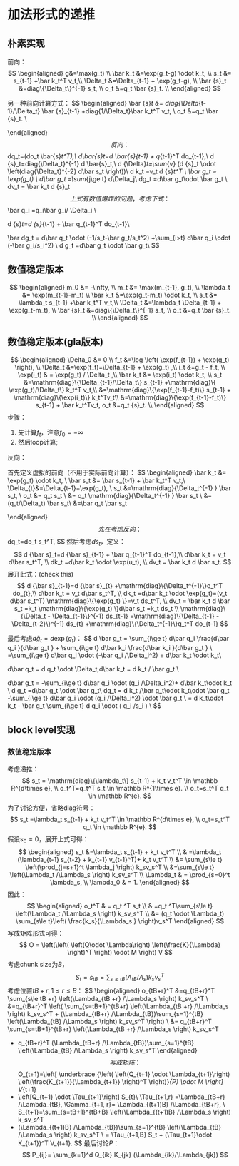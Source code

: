 

# 加法形式的递推

## 朴素实现

前向：
$$
\begin{aligned}
g&=\max(g_t) \\
\bar k_t &=\exp(g_t-g) \odot k_t, \\
s_t &= s_{t-1} +\bar k_t^T v_t,\\
\Delta_t &=\Delta_{t-1} + \exp(g_t-g), \\
\bar {s}_t &=diag\{\Delta_t\}^{-1} s_t, \\
o_t &=q_t \bar {s}_t. \\
\end{aligned}
$$

另一种前向计算方式：
$$
\begin{aligned}
\bar {s}_t &= diag\{\Delta_{t-1}/\Delta_t\}  \bar {s}_{t-1} +diag\{1/\Delta_t\}\bar k_t^T v_t, \\
o_t &=q_t \bar {s}_t. \\

\end{aligned}
$$
反向：
$$
dq_t=(do_t \bar{s}_t^T),\\
d\bar{s}_t=d \bar{s}_{t-1} + q_{t-1}^T do_{t-1},\\
d  {s}_t=diag\{\Delta_t\}^{-1}  d \bar{s}_t,\\
d {\Delta}_t=\sum_{v} (d {s}_t \odot \left(diag\{\Delta_t\}^{-2} d\bar s_t \right))\\
d k_t =v_t d {s}_t^T \\
\bar g_t = \exp(g_t) \\
d\bar g_t =\sum_{j\ge t} d\Delta_j\\
dg_t =d\bar g_t\odot \bar g_t \\
dv_t = \bar k_t d {s}_t
$$
上式有数值爆炸的问题，考虑下式：
$$
\bar q_i =q_i\bar g_i/ \Delta_i \\

d {s}_t=d {s}_{t-1} + \bar q_{t-1}^T do_{t-1}\\

\bar dg_t = d\bar q_t \odot (-1/s_t-\bar g_t/s_t^2) +\sum_{i>t} d\bar q_i \odot (-\bar g_i/s_i^2)  \\
d g_t =d\bar  g_t  \odot \bar g_t\\
$$



## 数值稳定版本

$$
\begin{aligned}
m_0 &= -\infty, \\
m_t  &= \max(m_{t-1}, g_t), \\
\lambda_t &= \exp(m_{t-1}-m_t)  \\
\bar k_t &=\exp(g_t-m_t) \odot k_t, \\
s_t &= \lambda_t s_{t-1} +\bar k_t^T v_t,\\
\Delta_t &=\lambda_t \Delta_{t-1} + \exp(g_t-m_t), \\
\bar {s}_t &=diag\{\Delta_t\}^{-1} s_t, \\
o_t &=q_t \bar {s}_t. \\
\end{aligned}
$$





## 数值稳定版本(gla版本)

$$
\begin{aligned}
\Delta_0 &= 0 \\
f_t &=\log \left( \exp(f_{t-1}) + \exp(g_t) \right), \\
\Delta_t &=\exp(f_t)=\Delta_{t-1} + \exp(g_t) ,\\
i_t &=g_t - f_t,  \\
\exp(i_t) & = \exp(g_t) / \Delta_t ,\\
\bar k_t &= \exp(i_t) \odot k_t, \\
s_t &=\mathrm{diag}\{\Delta_{t-1}/\Delta_t\} s_{t-1} +\mathrm{diag}\{ \exp(g_t)/\Delta_t\}  k_t^T v_t,\\
&=\mathrm{diag}\{\exp(f_{t-1}-f_t)\} s_{t-1} + \mathrm{diag}\{\exp(i_t)\} k_t^Tv_t\\
&=\mathrm{diag}\{\exp(f_{t-1}-f_t)\} s_{t-1} + \bar k_t^Tv_t,
o_t &=q_t  {s}_t. \\
\end{aligned}
$$
步骤：

1. 先计算$f_t$，注意$f_0=-\infty$
2. 然后loop计算;



反向：

首先定义虚拟的前向（不用于实际前向计算）：
$$
\begin{aligned}
\bar k_t &= \exp(g_t) \odot k_t, \\
\bar s_t &= \bar s_{t-1} + \bar k_t^T v_t,\\
\Delta_{t}&=\Delta_{t-1}+\exp(g_t), \\
s_t &=\mathrm{diag}\{\Delta_t^{-1} \} \bar s_t, \\
o_t &= q_t s_t \\
&= q_t \mathrm{diag}\{\Delta_t^{-1} \} \bar s_t \\
&= (q_t/\Delta_t) \bar s_t\\
&=\bar q_t \bar s_t

\end{aligned}
$$
先在考虑反向：
$$
dq_t=do_t s_t^T,
$$
然后考虑$d\bar s_{t}$，定义：
$$
d {\bar s}_t=d {\bar s}_{t-1} + \bar q_{t-1}^T do_{t-1},\\
d\bar k_t = v_t d\bar s_t^T, \\
dk_t =d\bar k_t \odot \exp(u_t),   \\
dv_t = \bar k_t  d \bar s_t.
$$
展开此式：(check this)
$$
d {\bar s}_{t-1}=d {\bar s}_{t} +\mathrm{diag}\{\Delta_t^{-1}\}q_t^T do_{t},\\
d\bar k_t = v_t d\bar s_t^T, \\
dk_t =d\bar k_t \odot \exp(g_t)=(v_t d\bar s_t^T)  \mathrm{diag}\{\exp(g_t) \}=v_t  ds_t^T,   \\
dv_t = \bar k_t  d \bar s_t =k_t  \mathrm{diag}\{\exp(g_t) \}d\bar s_t =k_t ds_t \\
\mathrm{diag}\{\Delta_t - \Delta_{t-1}\}^{-1} ds_{t-1} =\mathrm{diag}\{\Delta_{t-1} - \Delta_{t-2}\}^{-1} ds_{t}
+\mathrm{diag}\{\Delta_t^{-1}\}q_t^T do_{t-1}
$$


最后考虑$d\bar g_t = d\exp(g_t)$：
$$
d \bar g_t = \sum_{i\ge t} d\bar q_i \frac{d\bar q_i }{d\bar g_t } +  \sum_{i\ge t} d\bar k_i \frac{d\bar k_i }{d\bar g_t } \\
=\sum_{i\ge t} d\bar q_i \odot (-\bar q_i /\Delta_i^2) + d\bar k_t \odot k_t\\

 d\bar q_t =   d q_t \odot \Delta_t,d\bar k_t =   d k_t / \bar g_t    \\

   d\bar g_t =  -\sum_{i\ge t} d\bar q_i \odot (q_i /\Delta_i^2)+ d\bar k_t\odot k_t  \\
d g_t =d\bar  g_t  \odot \bar g_t\\
dg_t = d k_t /\bar g_t\odot k_t\odot \bar g_t -\sum_{i\ge t} d\bar q_i \odot (q_i /\Delta_i^2) \odot \bar g_t \\
= d k_t\odot k_t  - \bar g_t   \sum_{i\ge t} d q_i \odot ( q_i /s_i  ) \\
$$



## block level实现

### 数值稳定版本

考虑递推：
$$
s_t = \mathrm{diag}\{\lambda_t\} s_{t-1} + k_t v_t^T \in \mathbb R^{d\times e}, \\
o_t^T=q_t^T  s_t \in \mathbb R^{1\times e}.  \\
o_t=s_t^T q_t \in \mathbb R^{e}.
$$
为了讨论方便，省略diag符号：
$$
s_t =\lambda_t  s_{t-1} + k_t v_t^T \in \mathbb R^{d\times e}, \\
o_t=s_t^T q_t \in \mathbb R^{e}.
$$
假设$s_0=0$，展开上式可得：
$$
\begin{aligned}
s_t
&=\lambda_t  s_{t-1} + k_t v_t^T  \\
& =\lambda_t (\lambda_{t-1} s_{t-2} + k_{t-1} v_{t-1}^T)+  k_t v_t^T  \\
&=  \sum_{s\le t} \left(\prod_{j=s+1}^t \lambda_j  \right)  k_sv_s^T  \\
&=\sum_{s\le t} \left(\Lambda_t /\Lambda_s  \right)  k_sv_s^T \\
\Lambda_t & = \prod_{s=0}^t \lambda_s, \\
\lambda_0 & = 1.
\end{aligned}
$$
因此：
$$
\begin{aligned}
o_t^T
& = q_t ^T s_t  \\
& =q_t ^T\sum_{s\le t} \left(\Lambda_t /\Lambda_s  \right)  k_sv_s^T  \\
&= (q_t \odot \Lambda_t)   \sum_{s\le t}\left( \frac{k_s}{\Lambda_s }   \right)v_s^T
\end{aligned}
$$
写成矩阵形式可得：
$$
O = \left(\left( \left(Q\odot \Lambda\right) \left(\frac{K}{\Lambda} \right)^T  \right)
\odot M
\right) V
$$
考虑chunk size为$B$，
$$
S_t =s_{tB}=\sum_{s\le tB} \left(\Lambda_{tB} /\Lambda_s  \right)  k_sv_s^T
$$
考虑位置$tB+r, 1\le r \le B$：
$$
\begin{aligned}
o_{tB+r}^T
&=q_{tB+r}^T \sum_{s\le tB +r} \left(\Lambda_{tB +r} /\Lambda_s  \right)  k_sv_s^T   \\
&=q_{tB+r}^T
\left(
\sum_{s=tB+1}^{tB+r} \left(\Lambda_{tB +r} /\Lambda_s  \right)  k_sv_s^T +
(\Lambda_{tB+r} /\Lambda_{tB})\sum_{s=1}^{tB} \left(\Lambda_{tB} /\Lambda_s  \right)  k_sv_s^T
\right) \\
&= q_{tB+r}^T \sum_{s=tB+1}^{tB+r} \left(\Lambda_{tB +r} /\Lambda_s  \right)  k_sv_s^T
+ q_{tB+r}^T (\Lambda_{tB+r} /\Lambda_{tB})\sum_{s=1}^{tB} \left(\Lambda_{tB} /\Lambda_s  \right)  k_sv_s^T
\end{aligned}
$$
写成矩阵：
$$
O_{t+1}=\left[ \underbrace {\left( \left(Q_{t+1} \odot \Lambda_{t+1}\right) \left(\frac{K_{t+1}}{\Lambda_{t+1}} \right)^T  \right)}_{P}
\odot M \right] V_{t+1}
+ \left[Q_{t+1} \odot \Tau_{t+1}\right] S_{t}\\
 \Tau_{t+1,r} =\Lambda_{tB+r} /\Lambda_{tB}, \Gamma_{t+1, r}= \Lambda_{(t+1)B} /\Lambda_{tB+r}, \\
 S_{t+1}=\sum_{s=tB+1}^{tB+B} \left(\Lambda_{(t+1)B} /\Lambda_s  \right)  k_sv_s^T
+  (\Lambda_{(t+1)B} /\Lambda_{tB})\sum_{s=1}^{tB} \left(\Lambda_{tB} /\Lambda_s  \right)  k_sv_s^T \\
= \Tau_{t+1,B} S_t +  (\Tau_{t+1}\odot K_{t+1})^T V_{t+1}.
$$
最后讨论$P$：
$$
P_{ij}= \sum_{k=1}^d Q_{ik} K_{jk} (\Lambda_{ik}/\Lambda_{jk})
$$
